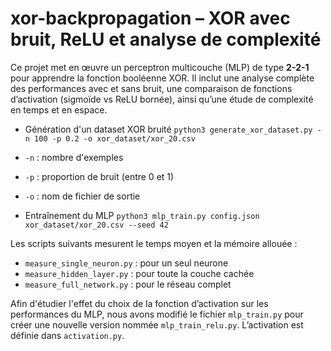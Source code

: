 # xor-backpropagation – XOR avec bruit, ReLU et analyse de complexité

Ce projet met en œuvre un perceptron multicouche (MLP) de type **2-2-1** pour apprendre la fonction booléenne XOR. Il inclut une analyse complète des performances avec et sans bruit, une comparaison de fonctions d’activation (sigmoïde vs ReLU bornée), ainsi qu’une étude de complexité en temps et en espace.

- Génération d'un dataset XOR bruité
`python3 generate_xor_dataset.py -n 100 -p 0.2 -o xor_dataset/xor_20.csv`

- `-n` : nombre d'exemples
- `-p` : proportion de bruit (entre 0 et 1)
- `-o` : nom de fichier de sortie

- Entraînement du MLP
`python3 mlp_train.py config.json xor_dataset/xor_20.csv --seed 42`

Les scripts suivants mesurent le temps moyen et la mémoire allouée :

- `measure_single_neuron.py` : pour un seul neurone
- `measure_hidden_layer.py` : pour toute la couche cachée
- `measure_full_network.py` : pour le réseau complet

Afin d'étudier l'effet du choix de la fonction d’activation sur les performances du MLP, nous avons modifié le fichier `mlp_train.py` pour créer une nouvelle version nommée `mlp_train_relu.py`. L’activation est définie dans `activation.py`.
